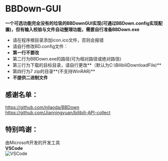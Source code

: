 # BBDown-GUI
**一个可选功能完全没有的垃圾的BBDownGUI实现(可通过BBDown.config实现配置)，但有输入校验与文件自动整理功能，需要自行准备BBDown.exe**

- 请在程序根目录添加icon.ico文件，否则会报错   
- 请自行修改BD.config文件：  
- **第一行不要改**   
- 第二行为BBDown.exe的路径(可为相对路径或绝对路径)   
- 第三行为下载的目标目录，请自行更改**（默认为C:\BilibiliDownloadFile)**   
- 第四行为7 zip的目录**(不支持WinRAR)**   
- **不提供二进制文件**

## 感谢名单：

https://github.com/nilaoda/BBDown  
https://github.com/Jianningyuan/bilibili-API-collect

## 特别鸣谢：
由Microsoft开发的开发工具  
**VSCode**  
![VSCode](https://user-images.githubusercontent.com/102419562/184617892-8f1d0fed-34b0-44cc-b7c3-cab19a5d23f6.png)
